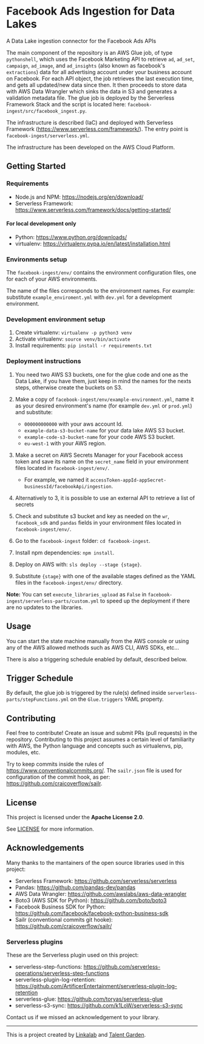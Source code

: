 # Facebook Ads Ingestion for Data Lakes

A Data Lake ingestion connector for the Facebook Ads APIs

The main component of the repository is an AWS Glue job, of type `pythonshell`, which uses the Facebook Marketing API to retrieve `ad`, `ad_set`, `campaign`, `ad_image`, and `ad_insights` (also known as facebook's `extractions`) data for all advertising account under your business account on Facebook. For each API object, the job retrieves the last execution time, and gets all updated/new data since then. It then proceeds to store data with AWS Data Wrangler which sinks the data in S3 and generates a validation metadata file. The glue job is deployed by the Serverless Framework Stack and the script is located here: `facebook-ingest/src/facebook_ingest.py`.

The infrastructure is described (IaC) and deployed with Serverless Framework (https://www.serverless.com/framework/). The entry point is `facebook-ingest/serverless.yml`.

The infrastructure has been developed on the AWS Cloud Platform.

## Getting Started

### Requirements

- Node.js and NPM: https://nodejs.org/en/download/
- Serverless Framework: https://www.serverless.com/framework/docs/getting-started/

#### For local development only

- Python: https://www.python.org/downloads/
- virtualenv: https://virtualenv.pypa.io/en/latest/installation.html

### Environments setup

The `facebook-ingest/env/` contains the environment configuration files, one for each of your AWS environments.

The name of the files corresponds to the environment names. For example: substitute `example_enviroment.yml` with `dev.yml` for a development environment.

### Development environment setup

1. Create virtualenv: `virtualenv -p python3 venv`
2. Activate virtualenv: `source venv/bin/activate`
3. Install requirements: `pip install -r requirements.txt`

### Deployment instructions

1. You need two AWS S3 buckets, one for the glue code and one as the Data Lake, if you have them, just keep in mind the names for the nexts steps, otherwise create the buckets on S3.

2. Make a copy of `facebook-ingest/env/example-environment.yml`, name it as your desired environment's name (for example `dev.yml` or `prod.yml`) and substitute:

   - `000000000000` with your aws account Id.
   - `example-data-s3-bucket-name` for your data lake AWS S3 bucket.
   - `example-code-s3-bucket-name` for your code AWS S3 bucket.
   - `eu-west-1` with your AWS region.

3. Make a secret on AWS Secrets Manager for your Facebook access token and save its name on the `secret_name` field in your environment files located in `facebook-ingest/env/`.

   - For example, we named it `accessToken-appId-appSecret-businessId/facebookApi/ingestion`.

4. Alternatively to 3, it is possible to use an external API to retrieve a list of secrets

5. Check and substitute s3 bucket and key as needed on the `wr`, `facebook_sdk` and `pandas` fields in your environment files located in `facebook-ingest/env/`.

6. Go to the `facebook-ingest` folder: `cd facebook-ingest`.

7. Install npm dependencies: `npm install`.

8.  Deploy on AWS with: `sls deploy --stage {stage}`.
   1. Substitute `{stage}` with one of the available stages defined as the YAML files in the `facebook-ingest/env/` directory.

**Note:** You can set `execute_libraries_upload` as `False` in `facebook-ingest/serverless-parts/custom.yml` to speed up the deployment if there are no updates to the libraries.

## Usage

You can start the state machine manually from the AWS console or using any of the AWS allowed methods such as AWS CLI, AWS SDKs, etc...

There is also a triggering schedule enabled by default, described below.

## Trigger Schedule

By default, the glue job is triggered by the rule(s) defined inside `serverless-parts/stepFunctions.yml` on the `Glue.triggers` YAML property.

## Contributing

Feel free to contribute! Create an issue and submit PRs (pull requests) in the repository. Contributing to this project assumes a certain level of familiarity with AWS, the Python language and concepts such as virtualenvs, pip, modules, etc.

Try to keep commits inside the rules of https://www.conventionalcommits.org/. The `sailr.json` file is used for configuration of the commit hook, as per: https://github.com/craicoverflow/sailr.

## License

This project is licensed under the **Apache License 2.0**.

See [LICENSE](LICENSE) for more information.

## Acknowledgements

Many thanks to the mantainers of the open source libraries used in this project:

- Serverless Framework: https://github.com/serverless/serverless
- Pandas: https://github.com/pandas-dev/pandas
- AWS Data Wrangler: https://github.com/awslabs/aws-data-wrangler
- Boto3 (AWS SDK for Python): https://github.com/boto/boto3
- Facebook Business SDK for Python: https://github.com/facebook/facebook-python-business-sdk
- Sailr (conventional commits git hooke): https://github.com/craicoverflow/sailr/

### Serverless plugins

These are the Serverless plugin used on this project:

- serverless-step-functions: https://github.com/serverless-operations/serverless-step-functions
- serverless-plugin-log-retention: https://github.com/ArtificerEntertainment/serverless-plugin-log-retention
- serverless-glue: https://github.com/toryas/serverless-glue
- serverless-s3-sync: https://github.com/k1LoW/serverless-s3-sync

Contact us if we missed an acknowledgement to your library.

---

This is a project created by [Linkalab](https://linkalab.it) and [Talent Garden](https://talentgarden.org).
